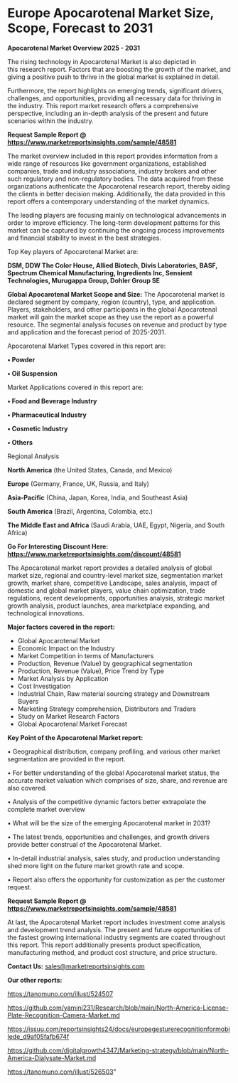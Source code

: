 # Europe Apocarotenal Market Size, Scope, Forecast to 2031

<Strong> Apocarotenal Market Overview 2025 - 2031</strong>

The rising technology in Apocarotenal Market is also depicted in this research report. Factors that are boosting the growth of the market, and giving a positive push to thrive in the global market is explained in detail.

Furthermore, the report highlights on emerging trends, significant drivers, challenges, and opportunities, providing all necessary data for thriving in the industry. This report market research offers a comprehensive perspective, including an in-depth analysis of the present and future scenarios within the industry.

<strong>Request Sample Report @ <a href=https://www.marketreportsinsights.com/sample/48581>https://www.marketreportsinsights.com/sample/48581</a></strong>

The market overview included in this report provides information from a wide range of resources like government organizations, established companies, trade and industry associations, industry brokers and other such regulatory and non-regulatory bodies. The data acquired from these organizations authenticate the Apocarotenal research report, thereby aiding the clients in better decision making. Additionally, the data provided in this report offers a contemporary understanding of the market dynamics.

The leading players are focusing mainly on technological advancements in order to improve efficiency. The long-term development patterns for this market can be captured by continuing the ongoing process improvements and financial stability to invest in the best strategies.

Top Key players of Apocarotenal Market are:

<strong>DSM, DDW The Color House, Allied Biotech, Divis Laboratories, BASF, Spectrum Chemical Manufacturing, Ingredients Inc, Sensient Technologies, Murugappa Group, Dohler Group SE</strong>

<strong><b>Global Apocarotenal Market Scope and Size:</b></strong>
The Apocarotenal market is declared segment by company, region (country), type, and application. Players, stakeholders, and other participants in the global Apocarotenal market will gain the market scope as they use the report as a powerful resource. The segmental analysis focuses on revenue and product by type and application and the forecast period of 2025-2031.

Apocarotenal Market Types covered in this report are:

<strong>•  Powder

•  Oil Suspension</strong>

Market Applications covered in this report are:

<strong>•  Food and Beverage Industry

•  Pharmaceutical Industry

•  Cosmetic Industry

•  Others</strong> 

Regional Analysis

<strong>North America</strong> (the United States, Canada, and Mexico)

<strong>Europe</strong> (Germany, France, UK, Russia, and Italy)

<strong>Asia-Pacific</strong> (China, Japan, Korea, India, and Southeast Asia)

<strong>South America</strong> (Brazil, Argentina, Colombia, etc.)

<strong>The Middle East and Africa</strong> (Saudi Arabia, UAE, Egypt, Nigeria, and South Africa)

<strong>Go For Interesting Discount Here: <a href=https://www.marketreportsinsights.com/discount/48581>https://www.marketreportsinsights.com/discount/48581</a></strong>

The Apocarotenal market report provides a detailed analysis of global market size, regional and country-level market size, segmentation market growth, market share, competitive Landscape, sales analysis, impact of domestic and global market players, value chain optimization, trade regulations, recent developments, opportunities analysis, strategic market growth analysis, product launches, area marketplace expanding, and technological innovations.

<strong><b>Major factors covered in the report:</b></strong>
<ul>
  <li>Global Apocarotenal Market </li>
  <li>Economic Impact on the Industry</li>
  <li>Market Competition in terms of Manufacturers</li>
  <li>Production, Revenue (Value) by geographical segmentation</li>
  <li>Production, Revenue (Value), Price Trend by Type</li>
  <li>Market Analysis by Application</li>
  <li>Cost Investigation</li>
  <li>Industrial Chain, Raw material sourcing strategy and Downstream Buyers</li>
  <li>Marketing Strategy comprehension, Distributors and Traders</li>
  <li>Study on Market Research Factors</li>
  <li>Global Apocarotenal Market Forecast</li>
</ul>

<strong><b>Key Point of the Apocarotenal Market report:</b></strong>

• Geographical distribution, company profiling, and various other market segmentation are provided in the report.

• For better understanding of the global Apocarotenal market status, the accurate market valuation which comprises of size, share, and revenue are also covered.

• Analysis of the competitive dynamic factors better extrapolate the complete market overview

• What will be the size of the emerging Apocarotenal market in 2031?

• The latest trends, opportunities and challenges, and growth drivers provide better construal of the Apocarotenal Market.

• In-detail industrial analysis, sales study, and production understanding shed more light on the future market growth rate and scope.

• Report also offers the opportunity for customization as per the customer request.

<strong>Request Sample Report @ <a href=https://www.marketreportsinsights.com/sample/48581>https://www.marketreportsinsights.com/sample/48581</a></strong>

At last, the Apocarotenal Market report includes investment come analysis and development trend analysis. The present and future opportunities of the fastest growing international industry segments are coated throughout this report. This report additionally presents product specification, manufacturing method, and product cost structure, and price structure.

<strong>Contact Us:</strong>
sales@marketreportsinsights.com

<strong>Our other reports:</strong>

<a href=https://tanomuno.com/illust/524507>https://tanomuno.com/illust/524507</a>

<a href=https://github.com/yamini231/Research/blob/main/North-America-License-Plate-Recognition-Camera-Market.md>https://github.com/yamini231/Research/blob/main/North-America-License-Plate-Recognition-Camera-Market.md</a>

<a href=https://issuu.com/reportsinsights24/docs/europegesturerecognitionformobilede_d9af05fafb674f>https://issuu.com/reportsinsights24/docs/europegesturerecognitionformobilede_d9af05fafb674f</a>

<a href=https://github.com/digitalgrowth4347/Marketing-strategy/blob/main/North-America-Dialysate-Market.md>https://github.com/digitalgrowth4347/Marketing-strategy/blob/main/North-America-Dialysate-Market.md</a>

<a href=https://tanomuno.com/illust/526503>https://tanomuno.com/illust/526503</a>"
